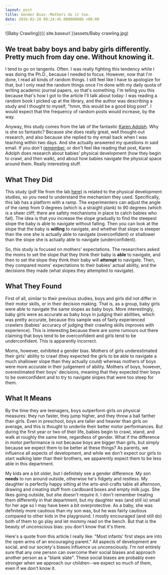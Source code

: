 ```yaml
---
layout: post
title: Gender Bias--Mothers do it too.
date: 2016-02-28 09:24:45.000000000 +00:00
---
```

![Baby Crawling]({{ site.baseurl }}assets/Baby crawling.jpg)
 
## We treat baby boys and baby girls differently. Pretty much from day one. Without knowing it.
I tend to go on tangents. Often. I was really fighting this tendency while I was doing the Ph.D., because I needed to focus. However, now that I'm done, I read all kinds of random things. I still feel like I have to apologize for that, but I only read the random things once I'm done with my daily quota of writing academic journal papers, so that's something. I'm telling you this because that's how I got to the article I'll talk about today: I was reading a random book I picked up at the library, and the author was describing a study and I thought to myself, "hmm, this would be a good blog post". I would expect that the frequency of random posts would increase, by the way.

Anyway, this study comes from the lab of the fantastic [Karen Adolph](https://psych.nyu.edu/adolph/). Why is she so fantastic? Because she does really great, well thought-out research, and also because she replied to my email back when I was teaching within two days. And she actually answered my questions in said email. If you don't [remember](https://galpod.com/on-affordances-and-raising-the-bar), or don't feel like reading that post, Karen Adolph does research about babies' physical development (how they begin to crawl, and then walk), and about how babies navigate the physical space around them. Really interesting stuff.

## What They Did
This study (pdf file from the lab [here)](https://psych.nyu.edu/adolph/publications/2000Mondschein%20E%20R%20Adolph%20K%20E%20%20TamisLeMonda%20C%20S-Gender%20bias%20in%20mothers%20expectations%20about%20infant%20crawling.pdf) is related to the physical development studies, so you need to understand the mechanism they used. Specifically, this lab has a platform with a ramp. The experimenters can adjust the angle of the ramp from 0 degrees (which is a straight plank) to 90 degrees (which is a sheer cliff; there are safety mechanisms in place to catch babies who fall). The idea is that you increase the slope gradually to find the steepest slope the baby is able to navigate without falling. Then you can look at the slope that the baby is **willing** to navigate, and whether that slope is steeper than the one she is actually able to navigate (overconfident) or shallower than the slope she is actually able to navigate (underconfident).

So, this study is focused on mothers' expectations. The researchers asked the moms to set the slope that they think their baby is **able** to navigate, and then to set the slope they think their baby will **attempt** to navigate. Then, they compared moms' expectations to their babies' actual ability, and the decisions they made (what slopes they attempted to navigate).

## What They Found
First of all, similar to their previous studies, boys and girls did not differ in their motor skills, or in their decision making. That is, as a group, baby girls were able to navigate the same slopes as baby boys. More interestingly, baby girls were as accurate as baby boys in judging their abilities, which was pretty accurate, because this sample was of fairly experienced crawlers (babies' accuracy of judging their crawling skills improves with experience). This is interesting because there are some rumours out there claiming that boys tend to be overconfident and girls tend to be underconfident. This is apparently incorrect.

Moms, however, exhibited a gender bias. Mothers of girls underestimated their girls' ability to crawl (they expected the girls to be able to navigate a much shallower slope than they actually could) whereas mothers of boys were more accurate in their judgement of ability. Mothers of boys, however, overestimated their boys' decisions, meaning that they expected their boys to be overconfident and to try to navigate slopes that were too steep for them.

## What It Means
By the time they are teenagers, boys outperform girls on physical measures: they run faster, they jump higher, and they throw a ball farther than girls. Even in preschool, boys are taller and heavier than girls on average, and this is thought to underlie their better motor performances. But during the first year or two of their life, babies begin to crawl, stand, and walk at roughly the same time, regardless of gender. What if the difference in motor performance is not because boys are bigger than girls, but simply because we expect them to be better at these things? As parents, we influence all aspects of development, and while we don't expect our girls to start walking later than their brothers, we apparently expect them to be less able in this department.

My kids are a bit older, but I definitely see a gender difference. My son **needs** to run around outside, otherwise he's fidgety and restless. My daughter is perfectly happy sitting at the arts-and-crafts table all afternoon, drawing and creating stuff from cardboard boxes and empty milk jugs. She likes going outside, but she doesn't require it. I don't remember treating them differently in that department, but my daughter was (and still is) small for her age so I may have been a bit overprotective. As a baby, she was definitely more cautious than my son was, but he was fairly cautious compared to other kids in the playground. I mostly encouraged (and still do) both of them to go play and let mommy read on the bench. But that is the beauty of unconscious bias: you don't know that it's there.  

Here's a quote from this article I really like: "Most infants' first steps are into the open arms of an encouraging parent." All aspects of development are social, and our society's biases influence us unconsciously. I'm not entirely sure that any one person can overcome their social biases and approach another person as a "blank slate". These social biases are probably even stronger when we approach our children--we expect so much of them, even if we don't know it.
